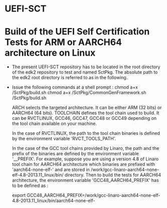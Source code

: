 UEFI-SCT
========

# Build of the UEFI Self Certification Tests for ARM or AARCH64 architecture on Linux

*   The present UEFI-SCT repository has to be located in the root directory
    of the edk2 repository to test and named SctPkg. The absolute path to the
    edk2 root directory is referred to as <absolute-path-to-edk2> in the following.

*   Issue the following commands at a shell prompt :
    chmod a+x <absolute-path-to-edk2>/SctPkg/build.sh
    chmod a+x <absolute-path-to-edk2>/SctPkg/CommonGenFramework.sh
    <absolute-path-to-edk2>/SctPkg/build.sh <ARCH> <TOOLCHAIN>

    ARCH selects the targeted architecture. It can be either ARM (32 bits) or AARCH64 (64 bits).
    TOOLCHAIN defines the tool chain used to build. It can be RVCTLINUX, GCC46, GCC47, GCC48 or GCC49
    depending on the tool chain available on your machine.

    In the case of RVCTLINUX, the path to the tool chain binaries is defined by the environment
    variable 'RVCT_TOOLS_PATH'.

    In the case of the GCC tool chains provided by Linaro, the path and the prefix of the binaries
    are defined by the environment variable '<TOOLCHAIN>_<ARCH>_PREFIX'. For example, suppose you
    are using a version 4.8 of Linaro tool chain for AARCH64 architecture which binaries are prefixed
    with 'aarch64-none-elf-' and are stored in /work/gcc-linaro-aarch64-none-elf-4.8-2013.11_linux/bin/
    directory. Then to build the tests for AARCH64 architecture, the environment variable
    'GCC48_AARCH64_PREFIX' has to be defined as :

    export GCC48_AARCH64_PREFIX=/work/gcc-linaro-aarch64-none-elf-4.8-2013.11_linux/bin/aarch64-none-elf-

